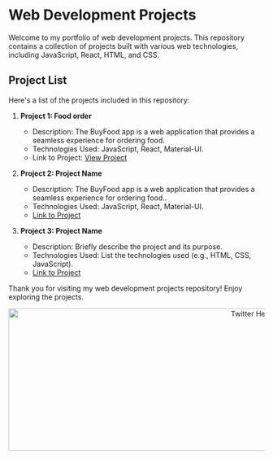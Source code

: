 # Web Development Projects

Welcome to my portfolio of web development projects. This repository contains a collection of projects built with various web technologies, including JavaScript, React, HTML, and CSS.

## Project List

Here's a list of the projects included in this repository:

1. **Project 1: Food order**
   - Description: The BuyFood app is a web application that provides a seamless experience for ordering food.
   - Technologies Used: JavaScript, React, Material-UI.
   - Link to Project: [View Project](https://github.com/ElhaiMansbach/React-Projects/tree/main/Food%20order)

2. **Project 2: Project Name**
   - Description: The BuyFood app is a web application that provides a seamless experience for ordering food..
   - Technologies Used: JavaScript, React, Material-UI.
   - [Link to Project](project2/)

3. **Project 3: Project Name**
   - Description: Briefly describe the project and its purpose.
   - Technologies Used: List the technologies used (e.g., HTML, CSS, JavaScript).
   - [Link to Project](project3/)

Thank you for visiting my web development projects repository! Enjoy exploring the projects.

<p align="center">
  <img src="https://user-images.githubusercontent.com/74247437/207982883-97aacfb1-a7be-4ae6-8977-898f06d3acf8.png" alt="Twitter Header Photo" width="1000" height="280">
</p>
